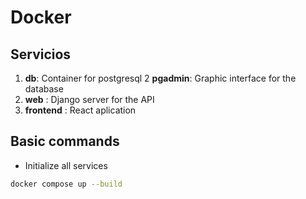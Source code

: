 # Docker

## Servicios

1. **db**: Container for postgresql
   2 **pgadmin**: Graphic interface for the database
2. **web** : Django server for the API
3. **frontend** : React aplication

## Basic commands

- Initialize all services

```bash
docker compose up --build
```
